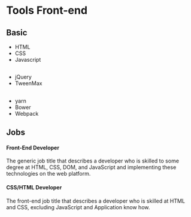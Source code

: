 # Tools Front-end

## Basic
* HTML
* CSS
* Javascript

## 
* jQuery
* TweenMax

## 
* yarn
* Bower
* Webpack

## Jobs
#### Front-End Developer
The generic job title that describes a developer who is skilled to some degree at HTML, CSS, DOM, and JavaScript and implementing these technologies on the web platform.

#### CSS/HTML Developer
The front-end job title that describes a developer who is skilled at HTML and CSS, excluding JavaScript and Application know how.

